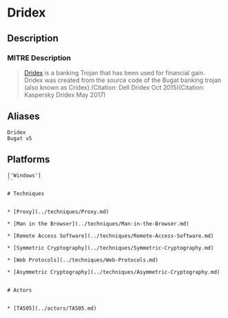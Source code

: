 
# Dridex

## Description

### MITRE Description

> [Dridex](https://attack.mitre.org/software/S0384) is a banking Trojan that has been used for financial gain. Dridex was created from the source code of the Bugat banking trojan (also known as Cridex).(Citation: Dell Dridex Oct 2015)(Citation: Kaspersky Dridex May 2017)

## Aliases

```
Dridex
Bugat v5
```

## Platforms

```
['Windows']
``

# Techniques


* [Proxy](../techniques/Proxy.md)

* [Man in the Browser](../techniques/Man-in-the-Browser.md)
    
* [Remote Access Software](../techniques/Remote-Access-Software.md)
    
* [Symmetric Cryptography](../techniques/Symmetric-Cryptography.md)
    
* [Web Protocols](../techniques/Web-Protocols.md)
    
* [Asymmetric Cryptography](../techniques/Asymmetric-Cryptography.md)
    

# Actors


* [TA505](../actors/TA505.md)

